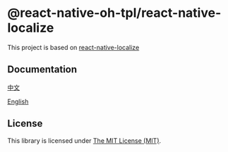 # @react-native-oh-tpl/react-native-localize

This project is based on [react-native-localize](https://github.com/zoontek/react-native-localize)

## Documentation 

[中文](https://gitee.com/react-native-oh-library/usage-docs/blob/master/zh-cn/react-native-localize.md)

[English](https://gitee.com/react-native-oh-library/usage-docs/blob/master/en/react-native-localize.md)


## License

This library is licensed under [The MIT License (MIT)](https://github.com/react-native-oh-library/react-native-localize/blob/sig/LICENSE).